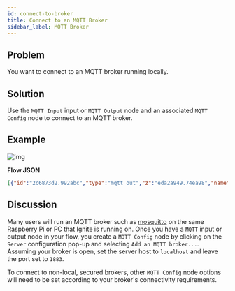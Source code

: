```yaml
---
id: connect-to-broker
title: Connect to an MQTT Broker
sidebar_label: MQTT Broker
---
```


## Problem

You want to connect to an MQTT broker running locally.

## Solution

Use the <code class="node">MQTT Input</code> input or <code class="node">MQTT Output</code> node
and an associated <code class="node">MQTT Config</code> node to connect to an MQTT broker.

## Example

![img](/assets/docs/mqtt/connect-to-broker.png)

<b>Flow JSON</b>

~~~json
[{"id":"2c6873d2.992abc","type":"mqtt out","z":"eda2a949.74ea98","name":"","topic":"sensors/livingroom/temp","qos":"","retain":"","broker":"407a01e4.6b637","x":330,"y":80,"wires":[]},{"id":"d9beed59.94155","type":"inject","z":"eda2a949.74ea98","name":"","topic":"","payload":"22","payloadType":"num","repeat":"","crontab":"","once":false,"x":150,"y":80,"wires":[["2c6873d2.992abc"]]},{"id":"be80048.8f232f8","type":"mqtt in","z":"eda2a949.74ea98","name":"","topic":"sensors/livingroom/temp","qos":"2","broker":"407a01e4.6b637","x":170,"y":160,"wires":[["8640b8ff.f82ff8"]]},{"id":"8640b8ff.f82ff8","type":"debug","z":"eda2a949.74ea98","name":"","active":true,"console":"false","complete":"false","x":370,"y":160,"wires":[]},{"id":"407a01e4.6b637","type":"mqtt-broker","z":"","broker":"localhost","port":"1883","clientid":"","usetls":false,"compatmode":true,"keepalive":"60","cleansession":true,"willTopic":"","willQos":"0","willPayload":"","birthTopic":"","birthQos":"0","birthPayload":""}]
~~~



## Discussion

Many users will run an MQTT broker such as [mosquitto](http://mosquitto.org) on
the same Raspberry Pi or PC that Ignite is running on.  Once you have a 
<code class="node">MQTT</code> input or output node in your flow, you create a 
<code class="node">MQTT Config</code> node by clicking on the `Server` configuration
 pop-up and selecting `Add an MQTT broker...`.  Assuming your broker is open,
 set the server host to `localhost` and leave the port set to `1883`.

To connect to non-local, secured brokers, other <code class="node">MQTT Config</code>
node options will need to be set according to your broker's connectivity requirements.
